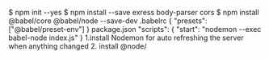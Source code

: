 $ npm init --yes
$ npm install --save exress body-parser cors
$ npm install @babel/core @babel/node --save-dev
.babelrc
{
  "presets": ["@babel/preset-env"]
}
package.json
"scripts": {
    "start": "nodemon --exec babel-node index.js"
  }
1.install Nodemon for auto refreshing the server when anything changed
2. install @node/